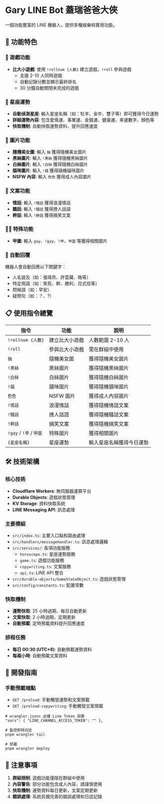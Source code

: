 # Gary LINE Bot 蓋瑞爸爸大俠

一個功能豐富的 LINE 機器人，提供多種娛樂和實用功能。

## 🚀 功能特色

### 🎲 遊戲功能

- **比大小遊戲**: 使用 `!rollnum {人數}` 建立遊戲，`!roll` 參與遊戲
  - 支援 2-10 人同時遊戲
  - 自動記錄分數並顯示最終排名
  - 30 分鐘自動關閉未完成的遊戲

### 🔮 星座運勢

- **自動偵測星座**: 輸入星座名稱（如：牡羊、金牛、雙子等）即可獲得今日運勢
- **詳細運勢內容**: 包含愛情運、事業運、金錢運、健康運、幸運數字、顏色等
- **快取機制**: 自動快取運勢資料，提升回應速度

### 🎨 圖片功能

- **隨機美女圖**: 輸入 `抽` 獲得隨機美女圖片
- **黑絲圖片**: 輸入 `!黑絲` 獲得隨機黑絲圖片
- **白絲圖片**: 輸入 `!白絲` 獲得隨機白絲圖片
- **貓咪圖片**: 輸入 `!貓` 獲得隨機貓咪圖片
- **NSFW 內容**: 輸入 `色色` 獲得成人內容圖片

### 💬 文案功能

- **情話**: 輸入 `!情話` 獲得浪漫情話
- **騷話**: 輸入 `!騷話` 獲得撩人話語
- **幹話**: 輸入 `!幹話` 獲得搞笑文案

### 🏳️‍🌈 特殊功能

- **甲圖**: 輸入 `gay`、`!gay`、`!甲`、`甲圖` 等獲得相關圖片

### 🤖 自動回覆

機器人會自動回應以下關鍵字：

- 人名提及（如：張瑋烝、許雲藏、皓等）
- 特定用語（如：笑死、幹、勝利、花式炫等）
- 問候語（如：早安）
- 疑問句（如：？、?）

## 📋 使用指令總覽

| 指令                    | 功能           | 說明                     |
| ----------------------- | -------------- | ------------------------ |
| `!rollnum {人數}`       | 建立比大小遊戲 | 人數範圍 2-10 人         |
| `!roll`                 | 參與比大小遊戲 | 需在群組中使用           |
| `抽`                    | 隨機美女圖     | 獲得隨機美女圖片         |
| `!黑絲`                 | 黑絲圖片       | 獲得隨機黑絲圖片         |
| `!白絲`                 | 白絲圖片       | 獲得隨機白絲圖片         |
| `!貓`                   | 貓咪圖片       | 獲得隨機貓咪圖片         |
| `色色`                  | NSFW 圖片      | 獲得成人內容圖片         |
| `!情話`                 | 浪漫情話       | 獲得隨機情話文案         |
| `!騷話`                 | 撩人話語       | 獲得隨機騷話文案         |
| `!幹話`                 | 搞笑文案       | 獲得隨機搞笑文案         |
| `!gay` / `!甲` / `甲圖` | 特殊圖片       | 獲得相關圖片             |
| `{星座名稱}`            | 星座運勢       | 輸入星座名稱獲得今日運勢 |

## 🛠️ 技術架構

### 核心技術

- **Cloudflare Workers**: 無伺服器運算平台
- **Durable Objects**: 遊戲狀態管理
- **KV Storage**: 資料快取系統
- **LINE Messaging API**: 訊息處理

### 主要模組

- `src/index.ts`: 主要入口點和路由處理
- `src/handlers/messageHandler.ts`: 訊息處理邏輯
- `src/services/`: 各項功能服務
  - `horoscope.ts`: 星座運勢服務
  - `game.ts`: 遊戲功能服務
  - `copywriting.ts`: 文案服務
  - `api.ts`: LINE API 整合
- `src/durable-objects/GameStateObject.ts`: 遊戲狀態管理
- `src/config/constants.ts`: 配置常數

### 快取機制

- **運勢快取**: 25 小時過期，每日自動更新
- **文案快取**: 2 小時過期，定期更新
- **自動預載**: 定時預載資料提升回應速度

### 排程任務

- **每日 00:30 (UTC+8)**: 自動預載運勢資料
- **每兩小時**: 自動預載文案資料

## 🔧 開發指南

### 手動預載端點

- `GET /preload`: 手動觸發運勢和文案預載
- `GET /preload-copywriting`: 手動觸發文案預載

```
# wrangler.jsonc 此檔 Line Token 設置
"vars": { "LINE_CHANNEL_ACCESS_TOKEN": "" },

# 監控即時日誌
pnpm wrangler tail

# 部屬
pnpm wrangler deploy
```

## 📝 注意事項

1. **群組限制**: 遊戲功能僅限在群組中使用
2. **內容警告**: 部分功能包含成人內容，請謹慎使用
3. **快取機制**: 運勢資料每日更新，文案定期更新
4. **錯誤處理**: 系統具備完善的錯誤處理和日誌記錄
